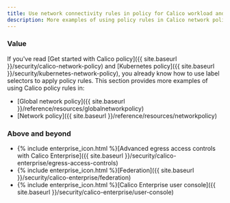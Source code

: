 ```yaml
---
title: Use network connectivity rules in policy for Calico workload and host endpoint resources.
description: More examples of using policy rules in Calico network policies.
---
```


### Value

If you've read [Get started with Calico policy]({{ site.baseurl }}/security/calico-network-policy) and [Kubernetes policy]({{ site.baseurl }}/security/kubernetes-network-policy), you already know how to use label selectors to apply policy rules. This section provides more examples of using Calico policy rules in: 

- [Global network policy]({{ site.baseurl }}/reference/resources/globalnetworkpolicy)
- [Network policy]({{ site.baseurl }}/reference/resources/networkpolicy)

### Above and beyond

- {% include enterprise_icon.html %}[Advanced egress access controls with Calico Enterprise]({{ site.baseurl }}/security/calico-enterprise/egress-access-controls)
- {% include enterprise_icon.html %}[Federation]({{ site.baseurl }}/security/calico-enterprise/federation)
- {% include enterprise_icon.html %}[Calico Enterprise user console]({{ site.baseurl }}/security/calico-enterprise/user-console)